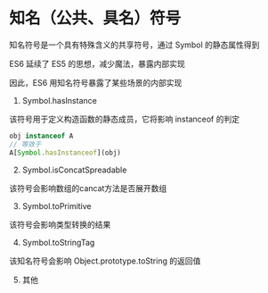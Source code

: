 # 知名（公共、具名）符号

知名符号是一个具有特殊含义的共享符号，通过 Symbol 的静态属性得到

ES6 延续了 ES5 的思想，减少魔法，暴露内部实现

因此，ES6 用知名符号暴露了某些场景的内部实现

1. Symbol.hasInstance

该符号用于定义构造函数的静态成员，它将影响 instanceof 的判定

```js
obj instanceof A
// 等效于
A[Symbol.hasInstanceof](obj)

```

2. Symbol.isConcatSpreadable

该符号会影响数组的cancat方法是否展开数组

3. Symbol.toPrimitive

该符号会影响类型转换的结果

4. Symbol.toStringTag

该知名符号会影响 Object.prototype.toString 的返回值

5. 其他